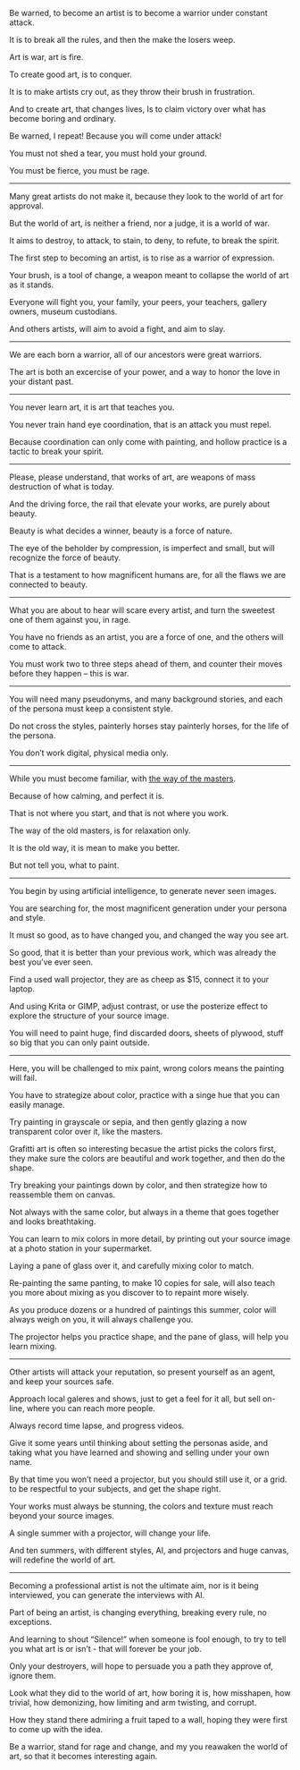 Be warned,
to become an artist is to become a warrior under constant attack.

It is to break all the rules,
and then the make the losers weep.

Art is war,
art is fire.

To create good art,
is to conquer.

It is to make artists cry out,
as they throw their brush in frustration.

And to create art, that changes lives,
Is to claim victory over what has become boring and ordinary.

Be warned, I repeat!
Because you will come under attack!

You must not shed a tear,
you must hold your ground.

You must be fierce,
you must be rage.

---

Many great artists do not make it,
because they look to the world of art for approval.

But the world of art, is neither a friend,
nor a judge, it is a world of war.

It aims to destroy, to attack, to stain,
to deny, to refute, to break the spirit.

The first step to becoming an artist,
is to rise as a warrior of expression.

Your brush, is a tool of change,
a weapon meant to collapse the world of art as it stands.

Everyone will fight you, your family, your peers,
your teachers, gallery owners, museum custodians.

And others artists, will aim to avoid a fight,
and aim to slay.

---

We are each born a warrior,
all of our ancestors were great warriors.

The art is both an excercise of your power,
and a way to honor the love in your distant past.

---

You never learn art,
it is art that teaches you.

You never train hand eye coordination,
that is an attack you must repel.

Because coordination can only come with painting,
and hollow practice is a tactic to break your spirit.

---

Please, please understand, that works of art,
are weapons of mass destruction of what is today.

And the driving force, the rail that elevate your works,
are purely about beauty.

Beauty is what decides a winner,
beauty is a force of nature.

The eye of the beholder by compression,
is imperfect and small, but will recognize the force of beauty.

That is a testament to how magnificent humans are,
for all the flaws we are connected to beauty.

---

What you are about to hear will scare every artist,
and turn the sweetest one of them against you, in rage.

You have no friends as an artist,
you are a force of one, and the others will come to attack.

You must work two to three steps ahead of them,
and counter their moves before they happen – this is war.

---

You will need many pseudonyms, and many background stories,
and each of the persona must keep a consistent style.

Do not cross the styles, painterly horses stay painterly horses,
for the life of the persona.

You don’t work digital,
physical media only.

---

While you must become familiar,
with [the way of the masters][1].

Because of how calming,
and perfect it is.

That is not where you start,
and that is not where you work.

The way of the old masters,
is for relaxation only.

It is the old way,
it is mean to make you better.

But not tell you,
what to paint.

---

You begin by using artificial intelligence,
to generate never seen images.

You are searching for,
the most magnificent generation under your persona and style.

It must so good, as to have changed you,
and changed the way you see art.

So good, that it is better than your previous work,
which was already the best you’ve ever seen.

Find a used wall projector, they are as cheep as $15,
connect it to your laptop.

And using Krita or GIMP, adjust contrast,
or use the posterize effect to explore the structure of your source image.

You will need to paint huge, find discarded doors,
sheets of plywood, stuff so big that you can only paint outside.

---

Here, you will be challenged to mix paint,
wrong colors means the painting will fail.

You have to strategize about color,
practice with a singe hue that you can easily manage.

Try painting in grayscale or sepia,
and then gently glazing a now transparent color over it, like the masters.

Grafitti art is often so interesting becasue the artist picks the colors first,
they make sure the colors are beautiful and work together, and then do the shape.

Try breaking your paintings down by color,
and then strategize how to reassemble them on canvas.

Not always with the same color,
but always in a theme that goes together and looks breathtaking.

You can learn to mix colors in more detail,
by printing out your source image at a photo station in your supermarket.

Laying a pane of glass over it,
and carefully mixing color to match.

Re-painting the same panting, to make 10 copies for sale,
will also teach you more about mixing as you discover to to repaint more wisely.

As you produce dozens or a hundred of paintings this summer,
color will always weigh on you, it will always challenge you.

The projector helps you practice shape,
and the pane of glass, will help you learn mixing.

---

Other artists will attack your reputation,
so present yourself as an agent, and keep your sources safe.

Approach local galeres and shows, just to get a feel for it all,
but sell on-line, where you can reach more people.

Always record time lapse,
and progress videos.

Give it some years until thinking about setting the personas aside,
and taking what you have learned and showing and selling under your own name.

By that time you won’t need a projector, but you should still use it, or a grid.
to be respectful to your subjects, and get the shape right.

Your works must always be stunning,
the colors and texture must reach beyond your source images.

A single summer with a projector,
will change your life.

And ten summers, with different styles, AI,
and projectors and huge canvas, will redefine the world of art.

---

Becoming a professional artist is not the ultimate aim,
nor is it being interviewed, you can generate the interviews with AI.

Part of being an artist, is changing everything,
breaking every rule, no exceptions.

And learning to shout “Silence!” when someone is fool enough,
to try to tell you what art is or isn’t - that will forever be your job.

Only your destroyers, will hope to persuade you a path they approve of,
ignore them.

Look what they did to the world of art, how boring it is, how misshapen,
how trivial, how demonizing, how limiting and arm twisting, and corrupt.

How they stand there admiring a fruit taped to a wall,
hoping they were first to come up with the idea.

Be a warrior, stand for rage and change,
and my you reawaken the world of art, so that it becomes interesting again.

[1]: https://www.youtube.com/results?search_query=old+masters+oil+painting+techniques
